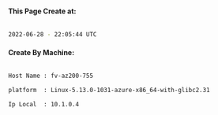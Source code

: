 
   
#### This Page Create at:

```bash

2022-06-28 - 22:05:44 UTC

```

#### Create By Machine:

```bash

Host Name : fv-az200-755

platform  : Linux-5.13.0-1031-azure-x86_64-with-glibc2.31

Ip Local  : 10.1.0.4

```

